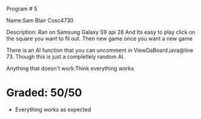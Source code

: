 Program # 5

Name:Sam Blair
Cosc4730

Description: Ran on Samsung Galaxy S9 api 28 And Its easy to play click on the square you want to fil out. Then new game once you want a new game

There is an AI function that you can uncomment in ViewDaBoard.java@line 73. Though this is just a completlely random AI.

Anything that doesn't work:Think everything works

# Graded: 50/50 #

* Everything works as expected
